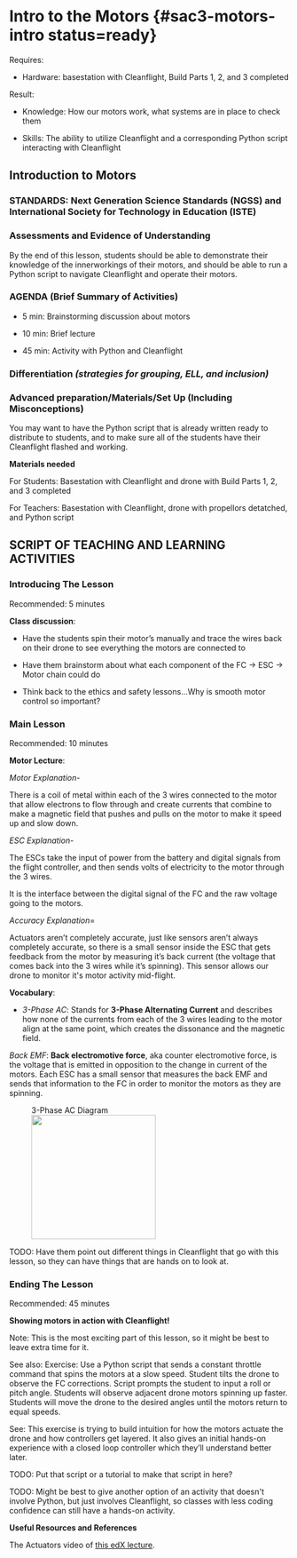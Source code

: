 # Intro to the Motors {#sac3-motors-intro status=ready}

<div class='requirements' markdown='1'>

Requires: 

- Hardware: basestation with Cleanflight, Build Parts 1, 2, and 3 completed

Result: 

- Knowledge: How our motors work, what systems are in place to check them 

- Skills: The ability to utilize Cleanflight and a corresponding Python script interacting with Cleanflight 

</div>

## Introduction to Motors 


### STANDARDS: Next Generation Science Standards (NGSS) and International Society for Technology in Education (ISTE)



### Assessments and Evidence of Understanding

By the end of this lesson, students should be able to demonstrate their knowledge of the innerworkings of their motors, and should be able to run a Python script to navigate Cleanflight and operate their motors. 


### AGENDA (Brief Summary of Activities)

- 5 min: Brainstorming discussion about motors

- 10 min: Brief lecture

- 45 min: Activity with Python and Cleanflight 


### Differentiation _(strategies for grouping, ELL, and inclusion)_


### Advanced preparation/Materials/Set Up (Including Misconceptions)

You may want to have the Python script that is already written ready to distribute to students, and to make sure all of the students have their Cleanflight flashed and working. 

**Materials needed**

For Students: Basestation with Cleanflight and drone with Build Parts 1, 2, and 3 completed

For Teachers: Basestation with Cleanflight, drone with propellors detatched, and Python script 


## SCRIPT OF TEACHING AND LEARNING ACTIVITIES


### Introducing The Lesson

Recommended: 5 minutes 

**Class discussion**: 

- Have the students spin their motor’s manually and trace the wires back on their drone to see everything the motors are connected to

- Have them brainstorm about what each component of the FC -> ESC -> Motor chain could do 

- Think back to the ethics and safety lessons...Why is smooth motor control so important? 



### Main Lesson

Recommended: 10 minutes

**Motor Lecture**: 

_Motor Explanation_-

There is a coil of metal within each of the 3 wires connected to the motor that allow electrons to flow through and create currents that combine to make a magnetic field that pushes and pulls on the motor to make it speed up and slow down. 

_ESC Explanation_-

The ESCs take the input of power from the battery and digital signals from the flight controller, and then sends volts of electricity to the motor through the 3 wires. 

It is the interface between the digital signal of the FC and the raw voltage going to the motors. 

_Accuracy Explanation_=

Actuators aren’t completely accurate, just like sensors aren’t always completely accurate, so there is a small sensor inside the ESC that gets feedback from the motor by measuring it’s back current (the voltage that comes back into the 3 wires while it’s spinning). This sensor allows our drone to monitor it's motor activity mid-flight. 

<div class='requirements' markdown='1'>

**Vocabulary**: 

- _3-Phase AC_: Stands for **3-Phase Alternating Current** and describes how none of the currents from each of the 3 wires leading to the motor align at the same point, which creates the dissonance and the magnetic field. 

_Back EMF_: **Back electromotive force**, aka counter electromotive force, is the voltage that is emitted in opposition to the change in current of the motors. Each ESC has a small sensor that measures the back EMF and sends that information to the FC in order to monitor the motors as they are spinning. 

</div>

<figure>
    <figcaption>3-Phase AC Diagram</figcaption>
    <img style='width:16em' src="https://www.google.com/url?sa=i&url=https%3A%2F%2Fwww.kebamerica.com%2Fblog%2Fhow-a-3-phase-ac-induction-motor-works%2F&psig=AOvVaw1Wd9OWE6QrvhF6rVpx8tFU&ust=1596125891413000&source=images&cd=vfe&ved=0CAIQjRxqFwoTCLDK2r708uoCFQAAAAAdAAAAABAD"/>
</figure> 

<!-- These explanations can probably all be transfered to the student book-->

TODO: Have them point out different things in Cleanflight that go with this lesson, so they can have things that are hands on to look at.  


### Ending The Lesson

Recommended: 45 minutes 

**Showing motors in action with Cleanflight!** 

Note: This is the most exciting part of this lesson, so it might be best to leave extra time for it. 

See also: Exercise: Use a Python script that sends a constant throttle command that spins the motors at a slow speed. Student tilts the drone to observe the FC corrections. Script prompts the student to input a roll or pitch angle. Students will observe adjacent drone motors spinning up faster. Students will move the drone to the desired angles until the motors return to equal speeds.  

See: This exercise is trying to build intuition for how the motors actuate the drone and how controllers get layered. It also gives an initial hands-on experience with a closed loop controller which they’ll understand better later. 

TODO: Put that script or a tutorial to make that script in here? 

TODO: Might be best to give another option of an activity that doesn't involve Python, but just involves Cleanflight, so classes with less coding confidence can still have a hands-on activity. 


**Useful Resources and References**

The Actuators video of [this edX lecture](https://studio.edge.edx.org/container/block-v1:Brown+CSCI1951-R+2020_summer+type@vertical+block@bdea8a9b9fa0429b943bc371afaf185e). 